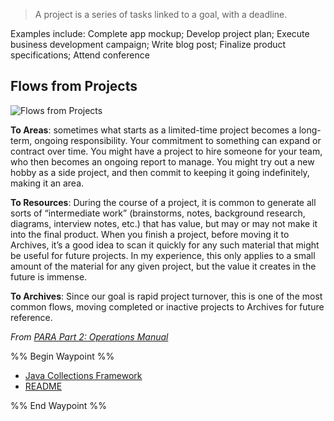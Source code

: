 > A project is a series of tasks linked to a goal, with a deadline.

Examples include: Complete app mockup; Develop project plan; Execute business development campaign; Write blog post; Finalize product specifications; Attend conference

## Flows from Projects

![Flows from Projects](https://i0.wp.com/cdn-images-1.medium.com/max/800/1*Ilh-XEesK5CAf_t9G4fWiQ.jpeg)

**To Areas**: sometimes what starts as a limited-time project becomes a long-term, ongoing responsibility. Your commitment to something can expand or contract over time. You might have a project to hire someone for your team, who then becomes an ongoing report to manage. You might try out a new hobby as a side project, and then commit to keeping it going indefinitely, making it an area.

**To Resources**: During the course of a project, it is common to generate all sorts of “intermediate work” (brainstorms, notes, background research, diagrams, interview notes, etc.) that has value, but may or may not make it into the final product. When you finish a project, before moving it to Archives, it’s a good idea to scan it quickly for any such material that might be useful for future projects. In my experience, this only applies to a small amount of the material for any given project, but the value it creates in the future is immense.

**To Archives**: Since our goal is rapid project turnover, this is one of the most common flows, moving completed or inactive projects to Archives for future reference.

_From [PARA Part 2: Operations Manual](https://fortelabs.co/blog/p-a-r-a-ii-operations-manual/)_

%% Begin Waypoint %%
- [Java Collections Framework](./Java%20Collections%20Framework.md)
- [README](./README.md)

%% End Waypoint %%
